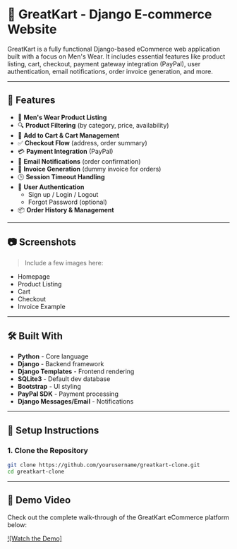 # 🛒 GreatKart - Django E-commerce Website

GreatKart is a fully functional Django-based eCommerce web application built with a focus on Men's Wear. It includes essential features like product listing, cart, checkout, payment gateway integration (PayPal), user authentication, email notifications, order invoice generation, and more.

---

## 🚀 Features

- 👕 **Men's Wear Product Listing**
- 🔍 **Product Filtering** (by category, price, availability)
- 🛒 **Add to Cart & Cart Management**
- ✅ **Checkout Flow** (address, order summary)
- 💳 **Payment Integration** (PayPal)
- 📧 **Email Notifications** (order confirmation)
- 🧾 **Invoice Generation** (dummy invoice for orders)
- 🕒 **Session Timeout Handling**
- 🔐 **User Authentication**
  - Sign up / Login / Logout
  - Forgot Password (optional)
- 📦 **Order History & Management**

---

## 📷 Screenshots

> Include a few images here:
- Homepage
- Product Listing
- Cart
- Checkout
- Invoice Example

---

## 🛠️ Built With

- **Python** - Core language
- **Django** - Backend framework
- **Django Templates** - Frontend rendering
- **SQLite3** - Default dev database
- **Bootstrap** - UI styling
- **PayPal SDK** - Payment processing
- **Django Messages/Email** - Notifications

---

## 🧪 Setup Instructions

### 1. Clone the Repository

```bash
git clone https://github.com/yourusername/greatkart-clone.git
cd greatkart-clone 
```


---

## 🎥 Demo Video

Check out the complete walk-through of the GreatKart eCommerce platform below:

[![Watch the Demo]](https://github.com/Ananthakrishnan12/greatkart-django/blob/main/Django-e-commerce-greatkart.gif)
